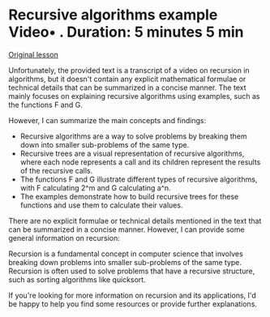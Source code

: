 # Recursive algorithms example Video• . Duration: 5 minutes 5 min

[Original lesson](https://www.coursera.org/learn/uol-fundamentals-of-computer-science/lecture/tdXMx/recursive-algorithms-example)

Unfortunately, the provided text is a transcript of a video on recursion in algorithms, but it doesn't contain any explicit mathematical formulae or technical details that can be summarized in a concise manner. The text mainly focuses on explaining recursive algorithms using examples, such as the functions F and G.

However, I can summarize the main concepts and findings:

* Recursive algorithms are a way to solve problems by breaking them down into smaller sub-problems of the same type.
* Recursive trees are a visual representation of recursive algorithms, where each node represents a call and its children represent the results of the recursive calls.
* The functions F and G illustrate different types of recursive algorithms, with F calculating 2^m and G calculating a^n.
* The examples demonstrate how to build recursive trees for these functions and use them to calculate their values.

There are no explicit formulae or technical details mentioned in the text that can be summarized in a concise manner. However, I can provide some general information on recursion:

Recursion is a fundamental concept in computer science that involves breaking down problems into smaller sub-problems of the same type. Recursion is often used to solve problems that have a recursive structure, such as sorting algorithms like quicksort.

If you're looking for more information on recursion and its applications, I'd be happy to help you find some resources or provide further explanations.

